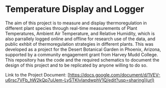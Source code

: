 # Temperature Display and Logger
The aim of this project is to measure and display thermoregulation in different plant species through real-time measurements of Plant Temperatures, Ambient Air Temperature, and Relative Humidity, which is also parrallely logged online and offline for research use of the data, and public exhbit of thermoregulation strategies in different plants.
This was developed as a project for the Desert Botanical Garden in Phoenix, Arizona, supported by a community engagement grant from Harvey Mudd College. This repository has the code and the required schematics to document the design of this project and to be replicated by anyone willing to do so.

Link to the Project Document: [https://docs.google.com/document/d/1VEV-u6rsc7VFb_hW2kQp7uUem-LySTKIvIandwphV1Q/edit?usp=sharing](url)
